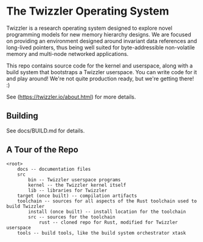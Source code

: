 # The Twizzler Operating System

Twizzler is a research operating system designed to explore novel programming models for new memory
hierarchy designs. We are focused on providing an environment designed around invariant data
references and long-lived pointers, thus being well suited for byte-addressible non-volatile memory
and multi-node networked applications.

This repo contains source code for the kernel and userspace, along with a build system that
bootstraps a Twizzler userspace. You can write code for it and play around! We're not quite
production ready, but we're getting there! :)

See (https://twizzler.io/about.html) for more details.

## Building

See docs/BUILD.md for details.

## A Tour of the Repo

```
<root>
    docs -- documentation files
    src
        bin -- Twizzler userspace programs
        kernel -- the Twizzler kernel itself
        lib -- libraries for Twizzler
    target (once built) -- compilation artifacts
    toolchain -- sources for all aspects of the Rust toolchain used to build Twizzler
        install (once built) -- install location for the toolchain
        src -- sources for the toolchain
            rust -- cloned repo for Rust, modified for Twizzler userspace
    tools -- build tools, like the build system orchestrator xtask
```